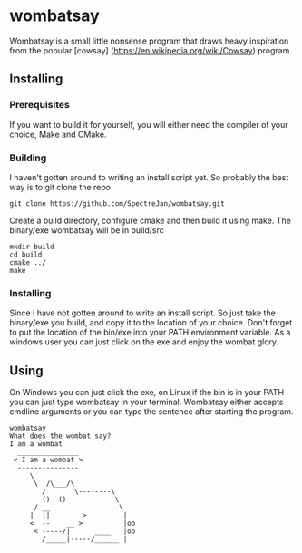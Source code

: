 # wombatsay
Wombatsay is a small little nonsense program that draws heavy inspiration from the popular [cowsay] (https://en.wikipedia.org/wiki/Cowsay) program.

## Installing
### Prerequisites
If you want to build it for yourself, you will either need the compiler of your choice, Make and CMake.
### Building
I haven't gotten around to writing an install script yet. So probably the best way is to git clone the repo
```
git clone https://github.com/SpectreJan/wombatsay.git
```

Create a build directory, configure cmake and then build it using make. The binary/exe wombatsay will be in build/src

```
mkdir build
cd build
cmake ../
make
```
### Installing
Since I have not gotten around to write an install script. So just take the binary/exe you build, and copy it to the location of your choice. Don't forget to put the location of the bin/exe into your PATH environment variable.
As a windows user you can just click on the exe and enjoy the wombat glory.

## Using
On Windows you can just click the exe, on Linux if the bin is in your PATH you can just type wombatsay in your terminal.
Wombatsay either accepts cmdline arguments or you can type the sentence after starting the program.

```
wombatsay
What does the wombat say?
I am a wombat
  _______________
 < I am a wombat >
  ---------------
     \
      \  /\___/\
        /       \--------\
        ()  ()            \
      / __                 \
     |  ||        >         |
     <  --    __ >          |oo
      < -----/|      ____   |oo
        /_____|-----/______ |

```
